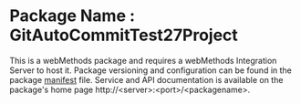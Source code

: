 # Package Name : GitAutoCommitTest27Project
This is a webMethods package and requires a webMethods Integration Server to host it. Package versioning and configuration can be found in the package [manifest](./GitAutoCommitTest27Project/manifest.v3) file. Service and API documentation is available on the package's home page http://&lt;server&gt;:&lt;port&gt;/&lt;packagename>.